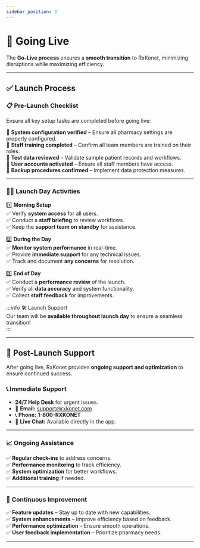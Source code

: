 ```yaml
---
sidebar_position: 3
---
```


# 🚀 Going Live

The **Go-Live process** ensures a **smooth transition** to RxKonet, minimizing disruptions while maximizing efficiency.

---

## ✅ Launch Process

### 📋 **Pre-Launch Checklist**

Ensure all key setup tasks are completed before going live:

🔲 **System configuration verified** – Ensure all pharmacy settings are properly configured.  
🔲 **Staff training completed** – Confirm all team members are trained on their roles.  
🔲 **Test data reviewed** – Validate sample patient records and workflows.  
🔲 **User accounts activated** – Ensure all staff members have access.  
🔲 **Backup procedures confirmed** – Implement data protection measures.

---

### 🏃‍♀️ **Launch Day Activities**

1️⃣ **Morning Setup**  
 ✅ Verify **system access** for all users.  
 ✅ Conduct a **staff briefing** to review workflows.  
 ✅ Keep the **support team on standby** for assistance.

2️⃣ **During the Day**  
 ✅ **Monitor system performance** in real-time.  
 ✅ Provide **immediate support** for any technical issues.  
 ✅ Track and document **any concerns** for resolution.

3️⃣ **End of Day**  
 ✅ Conduct a **performance review** of the launch.  
 ✅ Verify all **data accuracy** and system functionality.  
 ✅ Collect **staff feedback** for improvements.

:::info 🛠️ Launch Support  
Our team will be **available throughout launch day** to ensure a seamless transition!  
:::

---

## 🛟 Post-Launch Support

After going live, RxKonet provides **ongoing support and optimization** to ensure continued success.

### 📞 **Immediate Support**

- **24/7 Help Desk** for urgent issues.
- 📧 **Email:** [support@rxkonet.com](mailto:support@rxkonet.com)
- 📞 **Phone:** **1-800-RXKONET**
- 💬 **Live Chat:** Available directly in the app.

---

### 📈 **Ongoing Assistance**

✅ **Regular check-ins** to address concerns.  
✅ **Performance monitoring** to track efficiency.  
✅ **System optimization** for better workflows.  
✅ **Additional training** if needed.

---

### 🔄 **Continuous Improvement**

✅ **Feature updates** – Stay up to date with new capabilities.  
✅ **System enhancements** – Improve efficiency based on feedback.  
✅ **Performance optimization** – Ensure smooth operations.  
✅ **User feedback implementation** – Prioritize pharmacy needs.

---

